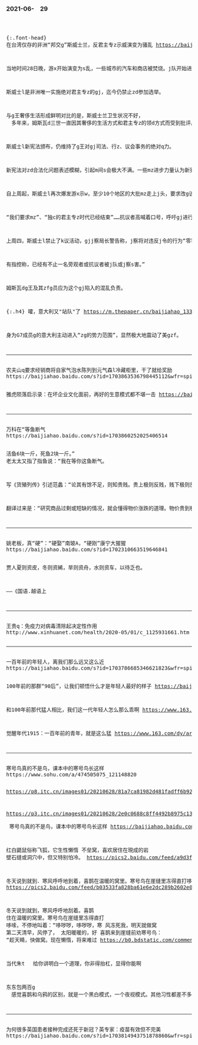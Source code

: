 ### 2021-06-　29

```note
```

<div id="Div1">
</div>
<pre id="Pre2">

{:.font-head}
在台湾仅存的非洲“邦交g”斯威士兰，反君主专z示威演变为骚乱
https://baijiahao.baidu.com/s?id=1703907899926659054&wfr=spider&for=pc

当地时间28日晚，游x开始演变为s乱，一些城市的汽车和商店被焚烧。j队开始进驻骚乱地区，当地j察则用催泪瓦斯和实弹驱散k议者，导致人员受伤。

斯威士l是非洲唯一实施绝对君主专z的gj，迄今仍禁止zd参加选举。

与g王奢侈生活形成鲜明对比的是，斯威士兰卫生状况不好，
　多年来，姆斯瓦d三世一直因其奢侈的生活方式和君主专z的领d方式而受到批评。

斯威士l新宪法颁布，仍维持了g王对gj司法、行z、议会事务的绝对q力。

新宪法对zd合法化问题表述模糊，引起m间s会极大不满。一些mz进步力量认为新宪法违背m意，强烈要求开放d禁，近几年来该g反君主专z、要求mz的罢工、游x、请愿时有发生，但均未撼动王室q力。

自上周起，斯威士l再次爆发游x示w，至少10个地区的大批mz走上j头，要求改g该g君主专zz度。

“我们要求mz”、“独c的君主专z时代已经结束”……抗议者高喊着口号，呼吁gj进行zz改g，并希望选出他们自己的z理和zf。

上周四，斯威士l禁止了k议活动，gjj察局长警告称，j察将对违反j令的行为“零容忍”。

有指控称，已经有不止一名旁观者或抗议者被j队或j察s害。”

姆斯瓦dg王及其zfg员应为这个gj陷入的混乱负责。

{:.h4}
嚯，意大利又"站队"了
https://m.thepaper.cn/baijiahao_13357653

身为G7成员g的意大利主动进入“zg的势力范围”，显然极大地震动了美gzf。

<hr>
农夫山q要求经销商将自家气泡水陈列到元气森l冷藏柜里，干了就给奖励
https://baijiahao.baidu.com/s?id=1703863536798445112&wfr=spider&for=pc

雅虎陨落启示录：在坏企业文化面前，再好的生意模式都不堪一击
https://baijiahao.baidu.com/s?id=1700960462289756330

<hr>
万科在“等鱼断气
https://baijiahao.baidu.com/s?id=1703860252025406514

活鱼6块一斤，死鱼2块一斤。” 老太太又指了指鱼说：“我在等你这鱼断气。

写《货殖列传》引述范蠡：“论其有馀不足，则知贵贱。贵上极则反贱，贱下极则反贵。贵出如粪土，贱取如珠玉。

翻译过来是：“研究商品过剩或短缺的情况，就会懂得物价涨跌的道理。物价贵到极点，就会返归于贱；物价贱到极点，就要返归于贵。当货物贵到极点时，要及时卖出，视同粪土；当货物贱到极点时，要及时购进，视同珠宝。

<hr>
姚老板，真“硬”：“硬娶”南玻A，“硬刚”康宁大猩猩
https://baijiahao.baidu.com/s?id=1702310663519646841

贾人夏则资皮，冬则资絺，旱则资舟，水则资车，以待乏也。

——《国语.越语上

<hr>
王贵q：免疫力对病毒清除起决定性作用
http://www.xinhuanet.com/health/2020-05/01/c_1125931661.htm

<hr>
一百年前的年轻人，离我们那么远又这么近
https://baijiahao.baidu.com/s?id=1703786685346621823&wfr=spider&for=pc

100年前的那群“90后”，让我们顿悟什么才是年轻人最好的样子
https://baijiahao.baidu.com/s?id=1703655028421410427&wfr=spider&for=pc

和100年前那代猛人相比，我们这一代年轻人怎么那么乖啊
https://www.163.com/dy/article/FN2J8B0M0541NWY5.html

觉醒年代1915：一百年前的青年，就是这么猛
https://www.163.com/dy/article/G40SQF490523F1IG.html

<hr>
寒号鸟真的不是鸟，课本中的寒号鸟长这样
https://www.sohu.com/a/474505075_121148820

https://p8.itc.cn/images01/20210628/81a7ca81982d481fadff6b9283b771ff.png

https://p3.itc.cn/images01/20210628/2e0c0688c8ff4492b8975c13b24bfd66.png
<br>
寒号鸟真的不是鸟，课本中的寒号鸟长这样
https://baijiahao.baidu.com/s?id=1703797897426100816&wfr=spider&for=pc

红白鼯鼠俗称飞狐，它生性懒惰
不垒窝，喜欢居住在現成的岩
壁石缝或洞穴中，但又特别怕冷。
https://pics2.baidu.com/feed/a9d3fd1f4134970a6dc88902669e68c0a6865dc5.png?token=863588295bb403a4a134241bd3b9d2ac

冬天说到就到．寒风呼呼地到着，喜鹊在温暖的窝里。寒号鸟在崖缝里冻得直打哆嗦
https://pics2.baidu.com/feed/b03533fa828ba61e6e2dc289b2602e02314e5936.png?token=b4455549b3d816a261139e8039fc9dda

冬天说到就到，寒风呼呼地刮着。喜鹊
住在温暖的窝里。寒号鸟在崖缝里冻得直打
哆嗦，不停地叫着：“哆哕哕，哆哕哕，寒
风冻死我，明天就做窝
第二天清早，风停了，
太阳暖暖的，好
喜鹊来到崖缝前劝寒号鸟：
“趁天睛，快做窝。现在懒惰，将来难过
https://b0.bdstatic.com/comment/UO6PsziJiBa8CoFzzT2_7Q4e8c2f7fc3d40272adef836f5e8a0b86.jpg@w_1080,h_2340

当代朱t
　给你讲明白一个道理，你非得抬杠，显得你能啊

东东包两百g
　感觉喜鹊和乌鸦的区别，就是一个黑白模式，一个夜视模式。其他习性都差不多，杂食性+腐食+狡猾（聪明），为毛就一个代表喜庆，一个代表邪恶？喜鹊也吃腐尸

<hr>
为何很多英国患者接种完成还死于新冠？英专家：疫苗有效但不完美
https://baijiahao.baidu.com/s?id=1703814943751878860&wfr=spider&for=pc

</pre>

<script src="https://cdn.jsdelivr.net/npm/jquery@3.5.1/dist/jquery.min.js"></script>

<link rel="stylesheet" href="https://cdn.jsdelivr.net/gh/fancyapps/fancybox@3.5.7/dist/jquery.fancybox.min.css" />
<script src="https://cdn.jsdelivr.net/gh/fancyapps/fancybox@3.5.7/dist/jquery.fancybox.min.js"></script>

<script type="text/javascript">

setTimeout(function(){
  Div1.innerHTML = parseURL(Pre2.innerHTML);
},0);

var __urlRegex = /(\b(https?|ftp|file):\/\/[-A-Z0-9+&@#\/%?=~_|!:,.;]*[-A-Z0-9+&@#\/%=~_|])/ig;
var __imgRegex = /\.(?:jpe?g|gif|png)$/i;

function parseURL($string){

    var exp = __urlRegex;
    return $string.replace(exp,function(match){
            __imgRegex.lastIndex=0;
            if(__imgRegex.test(match)){
                return '<a data-fancybox="gallery" href="' + match.replace("/p=700", "")
                 + '"><img src="' + match.replace("/p=700", "")+'" width="64"></a>';
            }
            else{
                return '<br><a href="' + match + '" target="_blank">' + match + '</a><br><br>';
            }
        }
    );
}

</script>
